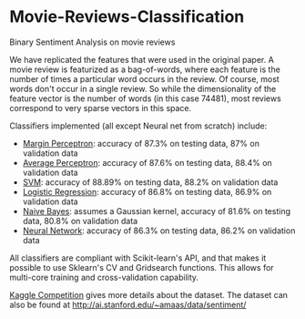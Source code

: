 # Movie-Reviews-Classification
Binary Sentiment Analysis on movie reviews

We have replicated the features that were used in the original paper. A movie review is featurized as a bag-of-words, where each feature is the number of times a particular word occurs in the review. Of course, most words don't occur in a single review. So while the dimensionality of the feature vector is the number of words (in this case 74481), most reviews correspond to very sparse vectors in this space.

Classifiers implemented (all except Neural net from scratch) include:
* [Margin Perceptron](https://nbviewer.jupyter.org/github/TarunSunkaraneni/Movie-Reviews-Classification/blob/master/margin-perceptron-movie-review-classifier.ipynb): accuracy of 87.3% on testing data, 87% on validation data
* [Average Perceptron](https://nbviewer.jupyter.org/github/TarunSunkaraneni/Movie-Reviews-Classification/blob/master/average-perceptron-movie-review-classifier.ipynb): accuracy of 87.6% on testing data, 88.4% on validation data
* [SVM](https://nbviewer.jupyter.org/github/TarunSunkaraneni/Movie-Reviews-Classification/blob/master/svm-movie-review-classifier.ipynb): accuracy of 88.89% on testing data, 88.2% on validation data
* [Logistic Regression](https://nbviewer.jupyter.org/github/TarunSunkaraneni/Movie-Reviews-Classification/blob/master/logistic-regression-movie-review-classifier.ipynb): accuracy of 86.8% on testing data, 86.9% on validation data
* [Naive Bayes](https://nbviewer.jupyter.org/github/TarunSunkaraneni/Movie-Reviews-Classification/blob/master/naive-bayes-movie-review-classifier.ipynb): assumes a Gaussian kernel, accuracy of 81.6% on testing data, 80.8% on validation data
* [Neural Network](https://nbviewer.jupyter.org/github/TarunSunkaraneni/Movie-Reviews-Classification/blob/master/neural-net-movie-review-classifier.ipynb): accuracy of 86.3% on testing data, 86.2% on validation data

All classifiers are compliant with Scikit-learn's API, and that makes it possible to use Sklearn's CV and Gridsearch functions. This allows for multi-core training and cross-validation capability. 

[Kaggle Competition](https://www.kaggle.com/c/uofu-ml-fall-2018/leaderboard) gives more details about the dataset. The dataset can also be found at http://ai.stanford.edu/~amaas/data/sentiment/
